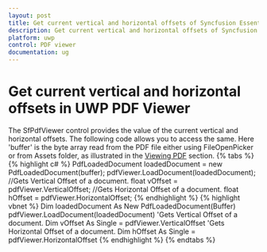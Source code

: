 ```yaml
---
layout: post
title: Get current vertical and horizontal offsets of Syncfusion Essential UWP PDF viewer.
description: Get current vertical and horizontal offsets of Syncfusion Essential UWP PDF viewer.
platform: uwp
control: PDF viewer
documentation: ug
---
```


# Get current vertical and horizontal offsets in UWP PDF Viewer
The SfPdfViewer control provides the value of the current vertical and horizontal offsets. The following code allows you to access the same. Here 'buffer' is the byte array read from the PDF file either using FileOpenPicker or from Assets folder, as illustrated in the [Viewing PDF](https://help.syncfusion.com/uwp/sfpdfviewer/concepts-and-features/viewing-pdf) section. 
{% tabs %}
{% highlight c# %}
PdfLoadedDocument loadedDocument = new PdfLoadedDocument(buffer);
pdfViewer.LoadDocument(loadedDocument);
//Gets Vertical Offset of a document.
float vOffset = pdfViewer.VerticalOffset;
//Gets Horizontal Offset of a document.
float hOffset = pdfViewer.HorizontalOffset;
{% endhighlight %}
{% highlight vbnet %}
Dim loadedDocument As New PdfLoadedDocument(Buffer)
pdfViewer.LoadDocument(loadedDocument)
'Gets Vertical Offset of a document.
Dim vOffset As Single = pdfViewer.VerticalOffset
'Gets Horizontal Offset of a document.
Dim hOffset As Single = pdfViewer.HorizontalOffset
{% endhighlight %}
{% endtabs %}